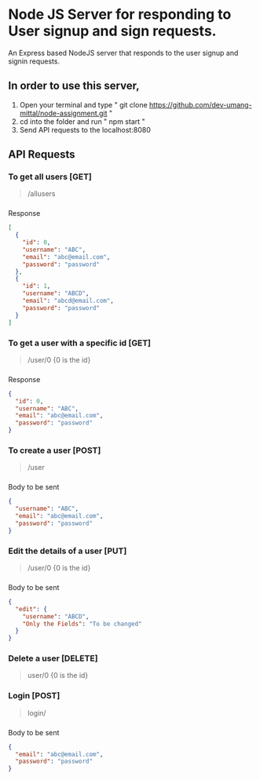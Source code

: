 # Node JS Server for responding to User signup and sign requests.

An Express based NodeJS server that responds to the user signup and signin requests.

## In order to use this server,

1. Open your terminal and type " git clone https://github.com/dev-umang-mittal/node-assignment.git "
2. cd into the folder and run " npm start "
3. Send API requests to the localhost:8080

## API Requests

### To get all users [GET]

> /allusers

###

Response

```json
[
  {
    "id": 0,
    "username": "ABC",
    "email": "abc@email.com",
    "password": "password"
  },
  {
    "id": 1,
    "username": "ABCD",
    "email": "abcd@email.com",
    "password": "password"
  }
]
```

### To get a user with a specific id [GET]

> /user/0 {0 is the id}

###

Response

```json
{
  "id": 0,
  "username": "ABC",
  "email": "abc@email.com",
  "password": "password"
}
```

### To create a user [POST]

> /user

###

Body to be sent

```json
{
  "username": "ABC",
  "email": "abc@email.com",
  "password": "password"
}
```

### Edit the details of a user [PUT]

> /user/0 {0 is the id}

###

Body to be sent

```json
{
  "edit": {
    "username": "ABCD",
    "Only the Fields": "To be changed"
  }
}
```

### Delete a user [DELETE]

> user/0 {0 is the id}

### Login [POST]

> login/

###

Body to be sent

```json
{
  "email": "abc@email.com",
  "password": "password"
}
```
